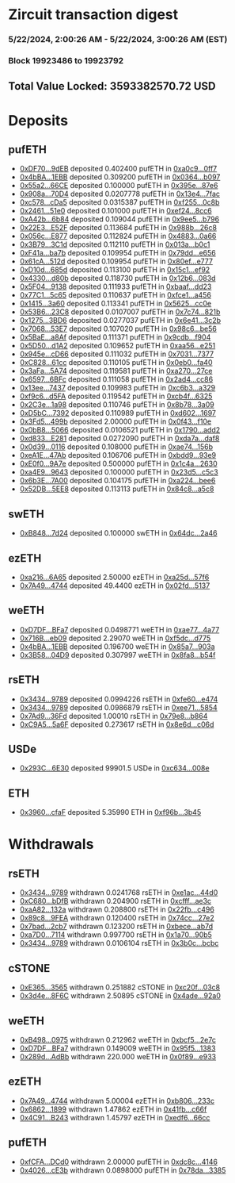 # Zircuit transaction digest
### 5/22/2024, 2:00:26 AM - 5/22/2024, 3:00:26 AM (EST)
### Block 19923486 to 19923792

## Total Value Locked: 3593382570.72 USD

# Deposits
## pufETH
- [0xDF70...9dEB](https://etherscan.io/address/0xDF701bf17BB51718fb0a353bE0168d80FeB99dEB) deposited 0.402400 pufETH in [0xa0c9...0ff7](https://etherscan.io/tx/0xDF701bf17BB51718fb0a353bE0168d80FeB99dEB)
- [0x4bBA...1EBB](https://etherscan.io/address/0x4bBA5e17cd5c2005D1dB530f716d2F7377Bc1EBB) deposited 0.309200 pufETH in [0x0364...b097](https://etherscan.io/tx/0x4bBA5e17cd5c2005D1dB530f716d2F7377Bc1EBB)
- [0x55a2...66CE](https://etherscan.io/address/0x55a216EC2a5ed65A56f00F0be02c229bd93e66CE) deposited 0.100000 pufETH in [0x395e...87e6](https://etherscan.io/tx/0x55a216EC2a5ed65A56f00F0be02c229bd93e66CE)
- [0x908a...70D4](https://etherscan.io/address/0x908aD780313fa3cbD610bAF277f34D64d99570D4) deposited 0.0207778 pufETH in [0x13e4...7fac](https://etherscan.io/tx/0x908aD780313fa3cbD610bAF277f34D64d99570D4)
- [0xc578...cDa5](https://etherscan.io/address/0xc57806d6ED7689B4dF611F6A6D0A51b80f13cDa5) deposited 0.0315387 pufETH in [0xf255...0c8b](https://etherscan.io/tx/0xc57806d6ED7689B4dF611F6A6D0A51b80f13cDa5)
- [0x2461...51e0](https://etherscan.io/address/0x24610057Eb12C0c49c418590D139d9802C7f51e0) deposited 0.101000 pufETH in [0xef24...8cc6](https://etherscan.io/tx/0x24610057Eb12C0c49c418590D139d9802C7f51e0)
- [0xA42b...6b84](https://etherscan.io/address/0xA42bc13f5Dd81169f9eD84202172B9d32Be36b84) deposited 0.109044 pufETH in [0x9ee5...b796](https://etherscan.io/tx/0xA42bc13f5Dd81169f9eD84202172B9d32Be36b84)
- [0x22E3...E52F](https://etherscan.io/address/0x22E3Aa358feb11C07171406E84dFBB54A5CdE52F) deposited 0.113684 pufETH in [0x988b...26c8](https://etherscan.io/tx/0x22E3Aa358feb11C07171406E84dFBB54A5CdE52F)
- [0x056c...E877](https://etherscan.io/address/0x056cC0A79A8BECA0073cC32DD4795002f3a4E877) deposited 0.112824 pufETH in [0x4883...0a66](https://etherscan.io/tx/0x056cC0A79A8BECA0073cC32DD4795002f3a4E877)
- [0x3B79...3C1d](https://etherscan.io/address/0x3B79cD0A4396ea2804b19259C623DB93AA593C1d) deposited 0.112110 pufETH in [0x013a...b0c1](https://etherscan.io/tx/0x3B79cD0A4396ea2804b19259C623DB93AA593C1d)
- [0xF41a...ba7b](https://etherscan.io/address/0xF41aFfDBb3a3F7F6ecd3b29d899F362Fbc66ba7b) deposited 0.109954 pufETH in [0x79dd...e656](https://etherscan.io/tx/0xF41aFfDBb3a3F7F6ecd3b29d899F362Fbc66ba7b)
- [0x61cA...512d](https://etherscan.io/address/0x61cA07346DEb2e380935c4705b25729e4785512d) deposited 0.109954 pufETH in [0x80ef...e777](https://etherscan.io/tx/0x61cA07346DEb2e380935c4705b25729e4785512d)
- [0xD10d...685d](https://etherscan.io/address/0xD10d28c2995AA55423EfA1B42c1147A81C0F685d) deposited 0.113100 pufETH in [0x15c1...ef92](https://etherscan.io/tx/0xD10d28c2995AA55423EfA1B42c1147A81C0F685d)
- [0x4330...d80b](https://etherscan.io/address/0x4330Db849D72527D8208F4Cc30F1E61DC0D9d80b) deposited 0.118730 pufETH in [0x12b6...083d](https://etherscan.io/tx/0x4330Db849D72527D8208F4Cc30F1E61DC0D9d80b)
- [0x5F04...9138](https://etherscan.io/address/0x5F0482bB9011b0bca7cC75BB83E5c90625139138) deposited 0.111933 pufETH in [0xbaaf...dd23](https://etherscan.io/tx/0x5F0482bB9011b0bca7cC75BB83E5c90625139138)
- [0x77C1...5c65](https://etherscan.io/address/0x77C1349423B2B0464591cA065B4Eff0830255c65) deposited 0.110637 pufETH in [0xfce1...a456](https://etherscan.io/tx/0x77C1349423B2B0464591cA065B4Eff0830255c65)
- [0x1415...3a60](https://etherscan.io/address/0x1415A131137D34188488399ace52f568c9F43a60) deposited 0.113341 pufETH in [0x5625...cc0e](https://etherscan.io/tx/0x1415A131137D34188488399ace52f568c9F43a60)
- [0x53B6...23C8](https://etherscan.io/address/0x53B6F9aF93Ce965f294E2f9f10786A5DFe2e23C8) deposited 0.0107007 pufETH in [0x7c74...821b](https://etherscan.io/tx/0x53B6F9aF93Ce965f294E2f9f10786A5DFe2e23C8)
- [0x1275...3BD6](https://etherscan.io/address/0x1275cc1783E2374Bb641cde3fAA0f8dEA3843BD6) deposited 0.0277037 pufETH in [0x6e41...3c2b](https://etherscan.io/tx/0x1275cc1783E2374Bb641cde3fAA0f8dEA3843BD6)
- [0x7068...53E7](https://etherscan.io/address/0x706874c2F6808CCf78D95821B9E11295939c53E7) deposited 0.107020 pufETH in [0x98c6...be56](https://etherscan.io/tx/0x706874c2F6808CCf78D95821B9E11295939c53E7)
- [0x5BaE...a8Af](https://etherscan.io/address/0x5BaE0470E9191d8972f0606888b34CDA06EEa8Af) deposited 0.111371 pufETH in [0x9cdb...f904](https://etherscan.io/tx/0x5BaE0470E9191d8972f0606888b34CDA06EEa8Af)
- [0x5D50...d1A2](https://etherscan.io/address/0x5D500fD7604bF38B36acaBaAbd8718A4E541d1A2) deposited 0.109652 pufETH in [0xaa56...e251](https://etherscan.io/tx/0x5D500fD7604bF38B36acaBaAbd8718A4E541d1A2)
- [0x945e...cD66](https://etherscan.io/address/0x945e65bF31c6d8b372274c01699825B48b14cD66) deposited 0.111032 pufETH in [0x7031...7377](https://etherscan.io/tx/0x945e65bF31c6d8b372274c01699825B48b14cD66)
- [0xC828...61cc](https://etherscan.io/address/0xC828462A1A8107CA954862dD99858F2428A161cc) deposited 0.110105 pufETH in [0x0eb0...fa40](https://etherscan.io/tx/0xC828462A1A8107CA954862dD99858F2428A161cc)
- [0x3aFa...5A74](https://etherscan.io/address/0x3aFaE85caE643c1823936BaEF396214933bB5A74) deposited 0.119581 pufETH in [0xa270...27ce](https://etherscan.io/tx/0x3aFaE85caE643c1823936BaEF396214933bB5A74)
- [0x6597...6BFc](https://etherscan.io/address/0x6597C564a79c5000D551409c2259863174576BFc) deposited 0.111058 pufETH in [0x2ad4...cc86](https://etherscan.io/tx/0x6597C564a79c5000D551409c2259863174576BFc)
- [0x13ee...7437](https://etherscan.io/address/0x13ee070fF35b916b599d0a96b7aD6e2fA0207437) deposited 0.109983 pufETH in [0xc6b3...a329](https://etherscan.io/tx/0x13ee070fF35b916b599d0a96b7aD6e2fA0207437)
- [0xf9c6...d5FA](https://etherscan.io/address/0xf9c60BA017Df1333Ed64511048BE440Ed7FDd5FA) deposited 0.119542 pufETH in [0xcb4f...6325](https://etherscan.io/tx/0xf9c60BA017Df1333Ed64511048BE440Ed7FDd5FA)
- [0x2C3e...1a98](https://etherscan.io/address/0x2C3ef787c46b4cb3D72900aD77BAd7CC02651a98) deposited 0.110746 pufETH in [0x8b78...3a09](https://etherscan.io/tx/0x2C3ef787c46b4cb3D72900aD77BAd7CC02651a98)
- [0xD5bC...7392](https://etherscan.io/address/0xD5bC21790CB18Df4d26b3918Cb59EB9A940E7392) deposited 0.110989 pufETH in [0xd602...1697](https://etherscan.io/tx/0xD5bC21790CB18Df4d26b3918Cb59EB9A940E7392)
- [0x3Fd5...499b](https://etherscan.io/address/0x3Fd59ac4799E61e2A58580AaDD0dB24af5db499b) deposited 2.00000 pufETH in [0x0f43...f10e](https://etherscan.io/tx/0x3Fd59ac4799E61e2A58580AaDD0dB24af5db499b)
- [0x0bB8...5066](https://etherscan.io/address/0x0bB8be0B6864E08b13b224E906efB5F28BCE5066) deposited 0.0106521 pufETH in [0x1790...add2](https://etherscan.io/tx/0x0bB8be0B6864E08b13b224E906efB5F28BCE5066)
- [0xd833...E281](https://etherscan.io/address/0xd8338aa71C79d101A9A636C3d6daDE7d1FB8E281) deposited 0.0272090 pufETH in [0xda7a...daf8](https://etherscan.io/tx/0xd8338aa71C79d101A9A636C3d6daDE7d1FB8E281)
- [0x0d39...0116](https://etherscan.io/address/0x0d395799Aa77b06b977CB6d5117c277E89F90116) deposited 0.108000 pufETH in [0xae74...156b](https://etherscan.io/tx/0x0d395799Aa77b06b977CB6d5117c277E89F90116)
- [0xeA1E...47Ab](https://etherscan.io/address/0xeA1Ea459051Fa3AD0942922833E207bB43C947Ab) deposited 0.106706 pufETH in [0xbdd9...93e9](https://etherscan.io/tx/0xeA1Ea459051Fa3AD0942922833E207bB43C947Ab)
- [0xE0f0...9A7e](https://etherscan.io/address/0xE0f0ef6c6602C94631E8241a6B87aB22AAA69A7e) deposited 0.500000 pufETH in [0x1c4a...2630](https://etherscan.io/tx/0xE0f0ef6c6602C94631E8241a6B87aB22AAA69A7e)
- [0xa4E9...9643](https://etherscan.io/address/0xa4E915eEceF2a38de125FE1d221b5155B5729643) deposited 0.100000 pufETH in [0x23d5...c5c3](https://etherscan.io/tx/0xa4E915eEceF2a38de125FE1d221b5155B5729643)
- [0x6b3E...7A00](https://etherscan.io/address/0x6b3EC17ba59ba87FAa544C99DBEeD82cd48F7A00) deposited 0.104175 pufETH in [0xa224...bee6](https://etherscan.io/tx/0x6b3EC17ba59ba87FAa544C99DBEeD82cd48F7A00)
- [0x52DB...5EE8](https://etherscan.io/address/0x52DB31190e92d329AF44d36337aE977059315EE8) deposited 0.113113 pufETH in [0x84c8...a5c8](https://etherscan.io/tx/0x52DB31190e92d329AF44d36337aE977059315EE8)
## swETH
- [0xB848...7d24](https://etherscan.io/address/0xB8481f328Ae0547089585510902Ae585C79f7d24) deposited 0.100000 swETH in [0x64dc...2a46](https://etherscan.io/tx/0xB8481f328Ae0547089585510902Ae585C79f7d24)
## ezETH
- [0xa216...6A65](https://etherscan.io/address/0xa216244fB5a89B73A28E60253adCb50b90016A65) deposited 2.50000 ezETH in [0xa25d...57f6](https://etherscan.io/tx/0xa216244fB5a89B73A28E60253adCb50b90016A65)
- [0x7A49...4744](https://etherscan.io/address/0x7A493Be5c2ce014cD049Bf178a1ac0Db1B434744) deposited 49.4400 ezETH in [0x02fd...5137](https://etherscan.io/tx/0x7A493Be5c2ce014cD049Bf178a1ac0Db1B434744)
## weETH
- [0xD7DF...BFa7](https://etherscan.io/address/0xD7DF7E085214743530afF339aFC420c7c720BFa7) deposited 0.0498771 weETH in [0xae77...4a77](https://etherscan.io/tx/0xD7DF7E085214743530afF339aFC420c7c720BFa7)
- [0x716B...eb09](https://etherscan.io/address/0x716B0761B02db102f72950544411e1bC80bbeb09) deposited 2.29070 weETH in [0xf5dc...d775](https://etherscan.io/tx/0x716B0761B02db102f72950544411e1bC80bbeb09)
- [0x4bBA...1EBB](https://etherscan.io/address/0x4bBA5e17cd5c2005D1dB530f716d2F7377Bc1EBB) deposited 0.196700 weETH in [0x85a7...903a](https://etherscan.io/tx/0x4bBA5e17cd5c2005D1dB530f716d2F7377Bc1EBB)
- [0x3B58...04D9](https://etherscan.io/address/0x3B58759DdcAF5a3E7C43cFec2c349450072204D9) deposited 0.307997 weETH in [0x8fa8...b54f](https://etherscan.io/tx/0x3B58759DdcAF5a3E7C43cFec2c349450072204D9)
## rsETH
- [0x3434...9789](https://etherscan.io/address/0x34349c5569e7B846c3558961552D2202760A9789) deposited 0.0994226 rsETH in [0xfe60...e474](https://etherscan.io/tx/0x34349c5569e7B846c3558961552D2202760A9789)
- [0x3434...9789](https://etherscan.io/address/0x34349c5569e7B846c3558961552D2202760A9789) deposited 0.0986879 rsETH in [0xee71...5854](https://etherscan.io/tx/0x34349c5569e7B846c3558961552D2202760A9789)
- [0x7Ad9...36Fd](https://etherscan.io/address/0x7Ad9ecD7940b6a49119B6Ce4B14bEC6c4dBd36Fd) deposited 1.00010 rsETH in [0x79e8...b864](https://etherscan.io/tx/0x7Ad9ecD7940b6a49119B6Ce4B14bEC6c4dBd36Fd)
- [0xC9A5...5a6F](https://etherscan.io/address/0xC9A525fd92d4D9489A026A89DDA892741aa95a6F) deposited 0.273617 rsETH in [0x8e6d...c06d](https://etherscan.io/tx/0xC9A525fd92d4D9489A026A89DDA892741aa95a6F)
## USDe
- [0x293C...6E30](https://etherscan.io/address/0x293C6937D8D82e05B01335F7B33FBA0c8e256E30) deposited 99901.5 USDe in [0xc634...008e](https://etherscan.io/tx/0x293C6937D8D82e05B01335F7B33FBA0c8e256E30)
## ETH
- [0x3960...cfaF](https://etherscan.io/address/0x3960a8a075aCcAf169fC2EDdaD74bE8abA7dcfaF) deposited 5.35990 ETH in [0xf96b...3b45](https://etherscan.io/tx/0x3960a8a075aCcAf169fC2EDdaD74bE8abA7dcfaF)
# Withdrawals
## rsETH
- [0x3434...9789](https://etherscan.io/address/0x34349c5569e7B846c3558961552D2202760A9789) withdrawn 0.0241768 rsETH in [0xe1ac...44d0](https://etherscan.io/tx/0x34349c5569e7B846c3558961552D2202760A9789)
- [0xC680...bDfB](https://etherscan.io/address/0xC6808e49E7B7A8b5534696aB1759881AdBf9bDfB) withdrawn 0.204900 rsETH in [0xcfff...ae3c](https://etherscan.io/tx/0xC6808e49E7B7A8b5534696aB1759881AdBf9bDfB)
- [0xaA82...132a](https://etherscan.io/address/0xaA823f99E465983fb19dfa0966D67c8F8Dc1132a) withdrawn 0.208800 rsETH in [0x22fb...c496](https://etherscan.io/tx/0xaA823f99E465983fb19dfa0966D67c8F8Dc1132a)
- [0x89c8...9FEA](https://etherscan.io/address/0x89c8deA76a0a98E40f1B1C226E7ED84928129FEA) withdrawn 0.120400 rsETH in [0x74cc...27e2](https://etherscan.io/tx/0x89c8deA76a0a98E40f1B1C226E7ED84928129FEA)
- [0x7bad...2cb7](https://etherscan.io/address/0x7bade6837d1c9b155eA268D1E92d1A48705D2cb7) withdrawn 0.123200 rsETH in [0xbece...ab7d](https://etherscan.io/tx/0x7bade6837d1c9b155eA268D1E92d1A48705D2cb7)
- [0xa7D0...7114](https://etherscan.io/address/0xa7D04Ec002a65A3575cd2E45A7F7d9600f7A7114) withdrawn 0.997700 rsETH in [0x1a70...90b5](https://etherscan.io/tx/0xa7D04Ec002a65A3575cd2E45A7F7d9600f7A7114)
- [0x3434...9789](https://etherscan.io/address/0x34349c5569e7B846c3558961552D2202760A9789) withdrawn 0.0106104 rsETH in [0x3b0c...bcbc](https://etherscan.io/tx/0x34349c5569e7B846c3558961552D2202760A9789)
## cSTONE
- [0xE365...3565](https://etherscan.io/address/0xE3651234f56279eA9E29166E8f8Ee74774A63565) withdrawn 0.251882 cSTONE in [0xc20f...03c8](https://etherscan.io/tx/0xE3651234f56279eA9E29166E8f8Ee74774A63565)
- [0x3d4e...8F6C](https://etherscan.io/address/0x3d4e9f8d0bBa3F31595BDDbD1C445Dd3Fedf8F6C) withdrawn 2.50895 cSTONE in [0x4ade...92a0](https://etherscan.io/tx/0x3d4e9f8d0bBa3F31595BDDbD1C445Dd3Fedf8F6C)
## weETH
- [0xB498...0975](https://etherscan.io/address/0xB4981F88C1212C4De67F459AA5EEa18637DE0975) withdrawn 0.212962 weETH in [0xbcf5...2e7c](https://etherscan.io/tx/0xB4981F88C1212C4De67F459AA5EEa18637DE0975)
- [0xD7DF...BFa7](https://etherscan.io/address/0xD7DF7E085214743530afF339aFC420c7c720BFa7) withdrawn 0.149009 weETH in [0x95f5...1383](https://etherscan.io/tx/0xD7DF7E085214743530afF339aFC420c7c720BFa7)
- [0x289d...AdBb](https://etherscan.io/address/0x289da52086eFBc88a5e0dd836bb2d5599cdFAdBb) withdrawn 220.000 weETH in [0x0f89...e933](https://etherscan.io/tx/0x289da52086eFBc88a5e0dd836bb2d5599cdFAdBb)
## ezETH
- [0x7A49...4744](https://etherscan.io/address/0x7A493Be5c2ce014cD049Bf178a1ac0Db1B434744) withdrawn 5.00004 ezETH in [0xb806...233c](https://etherscan.io/tx/0x7A493Be5c2ce014cD049Bf178a1ac0Db1B434744)
- [0x6862...1899](https://etherscan.io/address/0x6862E817818e75dE02D8253a5a144BcC17421899) withdrawn 1.47862 ezETH in [0x41fb...c66f](https://etherscan.io/tx/0x6862E817818e75dE02D8253a5a144BcC17421899)
- [0x4C91...B243](https://etherscan.io/address/0x4C91C8dD1bBdbc93A91d1768908c4A9990EAB243) withdrawn 1.45797 ezETH in [0xedf6...66cc](https://etherscan.io/tx/0x4C91C8dD1bBdbc93A91d1768908c4A9990EAB243)
## pufETH
- [0xfCFA...DCd0](https://etherscan.io/address/0xfCFA60501C1bA8Ba575E893362725C9595B5DCd0) withdrawn 2.00000 pufETH in [0xdc8c...4146](https://etherscan.io/tx/0xfCFA60501C1bA8Ba575E893362725C9595B5DCd0)
- [0x4026...cE3b](https://etherscan.io/address/0x40262C4C8108097710776205fe0134aFe0eCcE3b) withdrawn 0.0898000 pufETH in [0x78da...3385](https://etherscan.io/tx/0x40262C4C8108097710776205fe0134aFe0eCcE3b)
